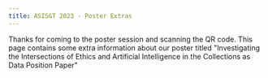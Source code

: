 ```yaml
---
title: ASIS&T 2023 - Poster Extras
---
```


Thanks for coming to the poster session and scanning the QR code. This page contains some extra information about our poster titled "Investigating the Intersections of Ethics and Artificial Intelligence in the Collections as Data Position Paper"
